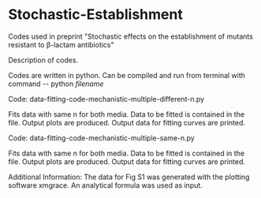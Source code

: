# Stochastic-Establishment
Codes used in preprint "Stochastic effects on the establishment of mutants resistant to β-lactam antibiotics"


Description of codes.

Codes are written in python. Can be compiled and run from terminal with command -- python *filename* 


Code: data-fitting-code-mechanistic-multiple-different-n.py

Fits data with same n for both media. Data to be fitted is contained in the file. 
Output plots are produced. Output data for fitting curves are printed.


Code: data-fitting-code-mechanistic-multiple-same-n.py

Fits data with same n for both media. Data to be fitted is contained in the file. 
Output plots are produced. Output data for fitting curves are printed.



Additional Information: The data for Fig S1 was generated with the plotting software xmgrace. 
An analytical formula was used as input.

